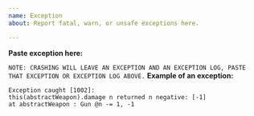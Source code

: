 ```yaml
---
name: Exception
about: Report fatal, warn, or unsafe exceptions here.

---
```


**Paste exception here:**


`NOTE: CRASHING WILL LEAVE AN EXCEPTION AND AN EXCEPTION LOG, PASTE THAT EXCEPTION OR EXCEPTION LOG ABOVE.`
**Example of an exception:**
```
Exception caught [1002]:
this(abstractWeapon).damage n returned n negative: [-1]
at abstractWeapon : Gun @n -= 1, -1
```
